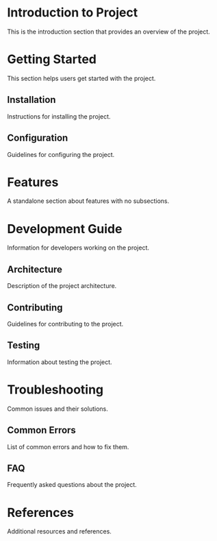 # Introduction to Project

This is the introduction section that provides an overview of the project.

# Getting Started

This section helps users get started with the project.

## Installation

Instructions for installing the project.

## Configuration

Guidelines for configuring the project.

# Features

A standalone section about features with no subsections.

# Development Guide

Information for developers working on the project.

## Architecture

Description of the project architecture.

## Contributing

Guidelines for contributing to the project.

## Testing

Information about testing the project.

# Troubleshooting

Common issues and their solutions.

## Common Errors

List of common errors and how to fix them.

## FAQ

Frequently asked questions about the project.

# References

Additional resources and references. 